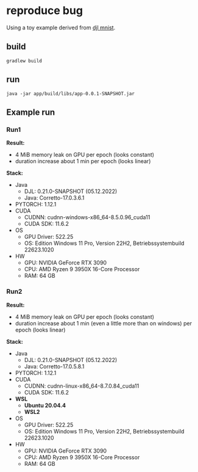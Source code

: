# reproduce bug

Using a toy example derived from [djl mnist](https://github.com/deepjavalibrary/djl/blob/master/examples/docs/train_mnist_mlp.md).

## build

```
gradlew build
```

## run

``` 
java -jar app/build/libs/app-0.0.1-SNAPSHOT.jar  
```

## Example run

### Run1
**Result:**
- 4 MiB memory leak on GPU per epoch (looks constant)
- duration increase about 1 min per epoch (looks linear)

**Stack:**
- Java
  - DJL: 0.21.0-SNAPSHOT  (05.12.2022)
  - Java: Corretto-17.0.3.6.1
- PYTORCH: 1.12.1
- CUDA
  - CUDNN: cudnn-windows-x86_64-8.5.0.96_cuda11
  - CUDA SDK: 11.6.2
- OS
  - GPU Driver: 522.25
  - OS: Edition	Windows 11 Pro, Version	22H2, Betriebssystembuild	22623.1020
- HW
  - GPU: NVIDIA GeForce RTX 3090
  - CPU: AMD Ryzen 9 3950X 16-Core Processor
  - RAM: 64 GB


### Run2
**Result:**
- 4 MiB memory leak on GPU per epoch (looks constant)
- duration increase about 1 min (even a little more than on windows) per epoch (looks linear)

**Stack:**
- Java
    - DJL: 0.21.0-SNAPSHOT  (05.12.2022)
    - Java: Corretto-17.0.5.8.1
- PYTORCH: 1.12.1
- CUDA
    - CUDNN: cudnn-linux-x86_64-8.7.0.84_cuda11
    - CUDA SDK: 11.6.2
- **WSL**
    - **Ubuntu 20.04.4**
    - **WSL2**
- OS
    - GPU Driver: 522.25
    - OS: Edition	Windows 11 Pro, Version	22H2, Betriebssystembuild	22623.1020
- HW
    - GPU: NVIDIA GeForce RTX 3090
    - CPU: AMD Ryzen 9 3950X 16-Core Processor
    - RAM: 64 GB
